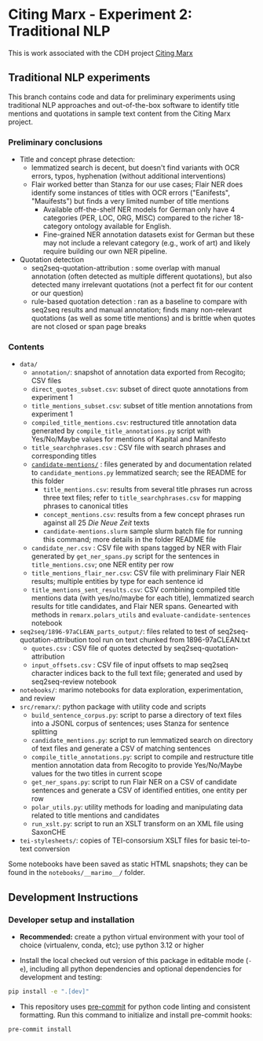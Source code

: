 # Citing Marx - Experiment 2: Traditional NLP

This is work associated with the CDH project [Citing Marx](https://cdh.princeton.edu/projects/citing-marx/)

## Traditional NLP experiments

This branch contains code and data for preliminary experiments using
traditional NLP approaches and out-of-the-box software to identify
title mentions and quotations in sample text content from the Citing Marx project.

### Preliminary conclusions

- Title and concept phrase detection:
  - lemmatized search is decent, but doesn't find variants with OCR errors, typos, hyphenation (without additional interventions)
  - Flair worked better than Stanza for our use cases; Flair NER does identify some instances of titles with OCR errors ("Eanifests", "Mauifests") but finds a very limited number of title mentions
    - Available off-the-shelf NER models for German only have 4 categories (PER, LOC, ORG, MISC) compared to the richer 18-category ontology available for English.
    - Fine-grained NER annotation datasets exist for German but these may not include a relevant category (e.g., work of art) and likely require building our own NER pipeline.
- Quotation detection 
  - seq2seq-quotation-attribution : some overlap with manual annotation (often detected as multiple different quotations), but also detected many irrelevant quotations (not a perfect fit for our content or our question)
  - rule-based quotation detection : ran as a baseline to compare with seq2seq results and manual annotation; finds many non-relevant quotations (as well as some title mentions) and is brittle when quotes are not closed or span page breaks


### Contents

- `data/`
  - `annotation/`: snapshot of annotation data exported from Recogito; CSV files
  - `direct_quotes_subset.csv`: subset of direct quote annotations from experiment 1
  - `title_mentions_subset.csv`: subset of title mention annotations from experiment 1
  - `compiled_title_mentions.csv`: restructured title annotation data generated by `compile_title_annotations.py` script with Yes/No/Maybe values for mentions of Kapital and Manifesto
  - `title_searchphrases.csv` : CSV file with search phrases and corresponding titles
  - [`candidate-mentions/`](data/candidate_mentions) : files generated by and documentation related to `candidate_mentions.py`  lemmatized search; see the README for this folder
    - `title_mentions.csv`: results from several title phrases run across three text files; refer to `title_searchphrases.csv` for mapping phrases to canonical titles
    - `concept_mentions.csv`: results from a few concept phrases run against all 25 _Die Neue Zeit_ texts
    - `candidate-mentions.slurm` sample slurm batch file for running this command; more details in the folder README file
   - `candidate_ner.csv` : CSV file with spans tagged by NER with Flair generated by `get_ner_spans.py` script for the sentences in `title_mentions.csv`; one NER entity per row
   - `title_mentions_flair_ner.csv`: CSV file with preliminary Flair NER results; multiple entities by type for each sentence id
   - `title_mentions_sent_results.csv`: CSV combining compiled title mentions data (with yes/no/maybe for each title), lemmatized search results for title candidates, and Flair NER spans. Genearted with methods in `remarx.polars_utils` and `evaluate-candidate-sentences` notebook
 - `seq2seq/1896-97aCLEAN_parts_output/`: files related to test of seq2seq-quotation-attribution tool run on text chunked from 1896-97aCLEAN.txt 
    - `quotes.csv` : CSV file of quotes detected by seq2seq-quotation-attribution
    - `input_offsets.csv` : CSV file of input offsets to map seq2seq character indices back to the full text file; generated and used by seq2seq-review notebook
- `notebooks/`: marimo notebooks for data exploration, experimentation, and review
- `src/remarx/`: python package with utility code and scripts
   - `build_sentence_corpus.py`: script to parse a directory of text files into a JSONL corpus of sentences; uses Stanza for sentence splitting
   - `candidate_mentions.py`: script to run lemmatized search on directory of text files and generate a CSV of matching sentences
   - `compile_title_annotations.py`: script to compile and restructure title mention annotation data from Recogito to provide Yes/No/Maybe values for the two titles in current scope
   - `get_ner_spans.py`: script to run Flair NER on a CSV of candidate sentences and generate a CSV of identified entities, one entity per row
   - `polar_utils.py`: utility methods for loading and manipulating data related to title mentions and candidates
   - `run_xslt.py`: script to run an XSLT transform on an XML file using SaxonCHE
- `tei-stylesheets/`: copies of TEI-consorsium XSLT files for basic tei-to-text conversion


Some notebooks have been saved as static HTML snapshots; they can be found
in the `notebooks/__marimo__/` folder.


## Development Instructions

### Developer setup and installation
- **Recommended:** create a python virtual environment with your tool of choice (virtualenv, conda, etc); use python 3.12 or higher

- Install the local checked out version of this package in editable mode (`-e`), including all python dependencies and optional dependencies for development and testing:

```sh
pip install -e ".[dev]"
```

- This repository uses [pre-commit](https://pre-commit.com/) for python code linting and consistent formatting. Run this command to initialize and install pre-commit hooks:

```sh
pre-commit install
```
